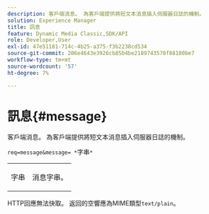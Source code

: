 ```yaml
---
description: 客戶端消息。 為客戶端提供將短文本消息插入伺服器日誌的機制。
solution: Experience Manager
title: 訊息
feature: Dynamic Media Classic,SDK/API
role: Developer,User
exl-id: 47e51181-714c-4b25-a375-f3b2238cd534
source-git-commit: 206e4643e3926cb85b4be2189743578f88180be7
workflow-type: tm+mt
source-wordcount: '57'
ht-degree: 7%

---
```


# 訊息{#message}

客戶端消息。 為客戶端提供將短文本消息插入伺服器日誌的機制。

`req=message&message= *`字串`*`

<table id="simpletable_9AF29AA336C4447BBC2FD4A7D43ED91B"> 
 <tr class="strow"> 
  <td class="stentry"> <p><span class="varname"> 字串</span> </p> </td> 
  <td class="stentry"> <p>消息字串。 </p></td> 
 </tr> 
</table>

HTTP回應無法快取。 返回的空響應為MIME類型`text/plain`。
